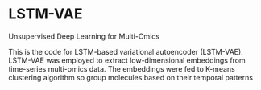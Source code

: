 # LSTM-VAE
Unsupervised Deep Learning for Multi-Omics

This is the code for LSTM-based variational autoencoder (LSTM-VAE). LSTM-VAE was employed to extract 
low-dimensional embeddings from time-series multi-omics data. The embeddings were fed to K-means 
clustering algorithm so group molecules based on their temporal patterns 
